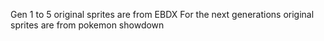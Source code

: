 Gen 1 to 5 original sprites are from EBDX
For the next generations original sprites are from pokemon showdown
